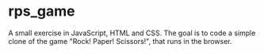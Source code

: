 # rps_game

A small exercise in JavaScript, HTML and CSS. The goal is to code a simple clone of the game "Rock! Paper! Scissors!", that runs in the browser.